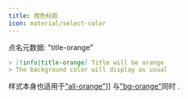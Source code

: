 ```yaml
---
title: 橙色标题
icon: material/select-color
---
```


点名元数据: "title-orange"

```md
> [!info|title-orange] Title will be orange
> The background color will display as usual
```

样式本身也适用于["all-orange"](../combined-styling/page-8.md)]] 与["bg-orange"](../bg-styling/page-8.md)同时 .